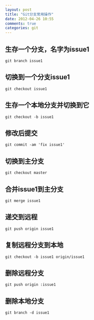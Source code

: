 ```yaml
---
layout: post
title: "Git分支常用操作"
date: 2012-04-26 10:55
comments: true
categories: git
---
```



## 生存一个分支，名字为issue1

    git branch issue1

## 切换到一个分支issue1

    git checkout issue1

## 生存一个本地分支并切换到它

    git checkout -b issue1

## 修改后提交

    git commit -am 'fix issue1'

## 切换到主分支

    git checkout master

## 合并issue1到主分支

    git merge issue1

## 递交到远程

    git push origin issue1

## 复制远程分支到本地

    git checkout -b issue1 origin/issue1

## 删除远程分支

    git push origin :issue1

## 删除本地分支

    git branch -d issue1

